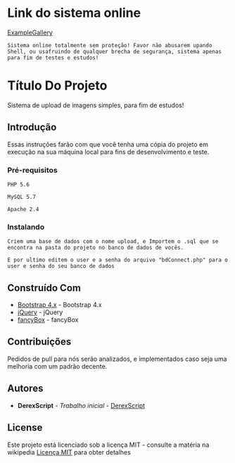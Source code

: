 # Link do sistema online
[ExampleGallery](http://examplegallery.rf.gd/)
```
Sistema online totalmente sem proteção! Favor não abusarem upando Shell, ou usafruindo de qualquer brecha de segurança, sistema apenas para fim de testes e estudos!
```

# Título Do Projeto

Sistema de upload de imagens simples, para fim de estudos!

## Introdução

Essas instruções farão com que você tenha uma cópia do projeto em execução na sua máquina local para fins de desenvolvimento e teste.

### Pré-requisitos

```
PHP 5.6
```
```
MySQL 5.7
```
```
Apache 2.4
```

### Instalando

```
Criem uma base de dados com o nome upload, e Importem o .sql que se encontra na pasta do projeto no banco de dados de vocês.

E por ultimo editem o user e a senha do arquivo "bdConnect.php" para o user e senha do seu banco de dados
```



## Construído Com

* [Bootstrap 4.x](https://getbootstrap.com/) - Bootstrap 4.x
* [jQuery](https://jquery.com/) - jQuery
* [fancyBox](http://fancyapps.com/) - fancyBox

## Contribuições

Pedidos de pull para nós serão analizados, e implementados caso seja uma melhoria com um padrão decente.


## Autores

* **DerexScript** - *Trabalho inicial* - [DerexScript](https://github.com/DerexScript)

## License

Este projeto está licenciado sob a licença MIT - consulte a matéria na wikipedia [Licença MIT](https://pt.wikipedia.org/wiki/Licen%C3%A7a_MIT) para obter detalhes


